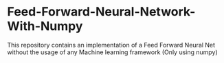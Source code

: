 # Feed-Forward-Neural-Network-With-Numpy
This repository contains an implementation of a Feed Forward Neural Net without the usage of any Machine learning framework (Only using numpy)
